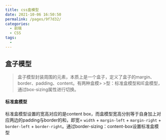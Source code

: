 ```yaml
---
title: css盒模型
date: 2021-10-06 16:50:50
permalink: /pages/9f7d32/
categories:
  - 前端
  - CSS
tags:
  - 
---
```

## 盒子模型
> 盒子模型封装周围的元素，本质上是一个盒子，定义了盒子的margin、border、padding、content。有两种盒模> >型：标准盒模型和IE盒模型，通过box-sizing属性进行切换。
#### 标准盒模型
标准盒模型设置的宽高对应的是content box，而盒模型宽高分别等于自身加上对应两边的padding与border的和，即宽= `width` + `margin-left` + `margin-right` +  `border-left` +  `border-right`。通过border-sizing：content-box设置标准盒模型